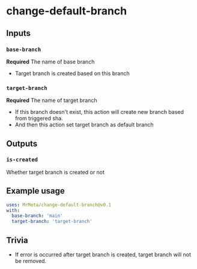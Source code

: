 # change-default-branch

## Inputs


### `base-branch`

**Required** The name of base branch

- Target branch is created based on this branch

### `target-branch`

**Required** The name of target branch

- If this branch doesn't exist, this action will create new branch based from triggered sha.
- And then this action set target branch as default branch

## Outputs

### `is-created`

Whether target branch is created or not

## Example usage

```yaml
uses: MrMeta/change-default-branch@v0.1
with:
  base-branch: 'main'
  target-branch: 'target-branch'
```

## Trivia

- If error is occurred after target branch is created, target branch will not be removed.